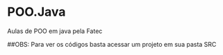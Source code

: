 # POO.Java
Aulas de POO em java pela Fatec

##OBS: Para ver os códigos basta acessar um projeto em sua pasta SRC
